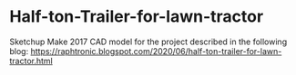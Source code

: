 # Half-ton-Trailer-for-lawn-tractor

Sketchup Make 2017 CAD model for the project described in the following blog: https://raphtronic.blogspot.com/2020/06/half-ton-trailer-for-lawn-tractor.html
